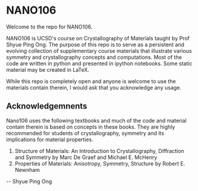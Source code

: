 NANO106
=======

Welcome to the repo for NANO106.

NANO106 is UCSD's course on Crystallography of Materials taught by Prof Shyue
Ping Ong. The purpose of this repo is to serve as a persistent and evolving
collection of supplementary course materials that illustrate various symmetry
and crystallography concepts and computations. Most of the code are written in
python and presented in ipython notebooks. Some static material may be created
in LaTeX.

While this repo is completely open and anyone is welcome to use the materials
contain therein, I would ask that you acknowledge any usage.

Acknowledgemnents
-----------------

Nano106 uses the following textbooks and much of the code and material
contain therein is based on concepts in these books. They are highly
recommended for students of crystallography, symmetry and its implications
for material properties.

1. Structure of Materials: An Introduction to Crystallography, Diffraction and
   Symmetry by Marc De Graef and Michael E. McHenry
2. Properties of Materials: Anisotropy, Symmetry, Structure by Robert E.
   Newnham

--
Shyue Ping Ong